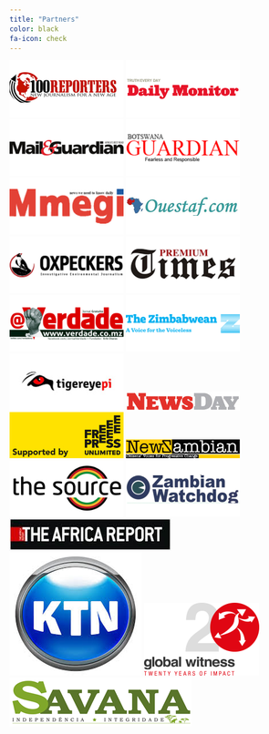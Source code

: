 ```yaml
---
title: "Partners"
color: black
fa-icon: check
---
```

![](img/100Reporters.png) ![](img/Daily_Monitor.png) ![](img/MandG.png)
![](img/Guardian_Botswana.png) ![](img/mmegi.png) ![](img/Ouestaf.png)
![](img/Oxpeckers.png) ![](img/PremiumTimes.png) ![](img/Verdade.png) 
![](img/thezimbawean.png) ![](img/tigereyepi.png) ![](img/newsday.jpg)
![](img/freepress.jpg) ![](img/newz.jpg) ![](img/thesource.jpg)
![](img/zambianwatchdog.png) ![](img/AfricaReport.jpg) ![](img/ktn.jpg)
![](img/globalwitness.png) ![](img/savana.png)




